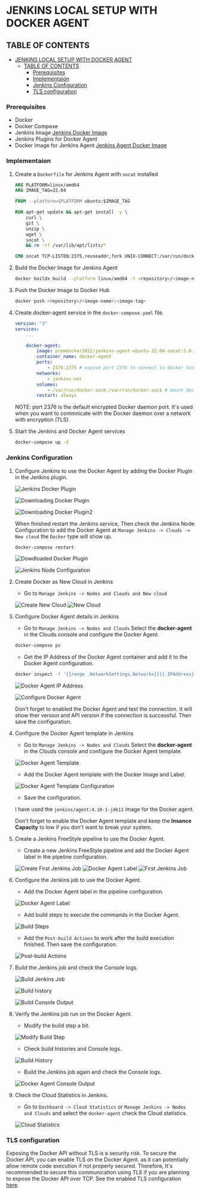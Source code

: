 # JENKINS LOCAL SETUP WITH DOCKER AGENT

## TABLE OF CONTENTS

- [JENKINS LOCAL SETUP WITH DOCKER AGENT](#jenkins-local-setup-with-docker-agent)
  - [TABLE OF CONTENTS](#table-of-contents)
    - [Prerequisites](#prerequisites)
    - [Implementaion](#implementaion)
    - [Jenkins Configuration](#jenkins-configuration)
    - [TLS configuration](#tls-configuration)

### Prerequisites

- Docker
- Docker Compose
- Jenkins Image [Jenkins Docker Image](https://hub.docker.com/r/jenkins/jenkins/tags)
- Jenkins Plugins for Docker Agent
- Docker Image for Jenkins Agent [Jenkins Agent Docker Image](https://hub.docker.com/r/jenkins/agent/tags)

### Implementaion

1. Create a `Dockerfile` for Jenkins Agent with `socat` installed

    ```Dockerfile
    ARG PLATFORM=linux/amd64
    ARG IMAGE_TAG=22.04

    FROM --platform=$PLATFORM ubuntu:$IMAGE_TAG

    RUN apt-get update && apt-get install -y \
        curl \
        git \
        unzip \
        wget \
        socat \
        && rm -rf /var/lib/apt/lists/*

    CMD socat TCP-LISTEN:2375,reuseaddr,fork UNIX-CONNECT:/var/run/docker.sock
    ```

2. Build the Docker Image for Jenkins Agent

    ```bash
    docker buildx build --platform linux/amd64 -t <repository>/<image-name>:<image-tag> .
    ```

3. Push the Docker Image to Docker Hub

    ```bash
    docker push <repository>/<image-name>:<image-tag>
    ```

4. Create docker-agent service in the `docker-compose.yaml` file.

    ```yaml
    version: "3"
    services:
        ...

        docker-agent:
            image: premdocker2022/jenkins-agent-ubuntu-22.04-socat:1.0.0
            container_name: docker-agent
            ports:
                - 2376:2375 # expose port 2376 to connect to docker host
            networks:
                - jenkins-net
            volumes:
                - /var/run/docker.sock:/var/run/docker.sock # mount docker socket to run docker commands
            restart: always
    ```

    NOTE: port 2376 is the default encrypted Docker daemon port. It's used when you want to commnicate with the Docker daemon over a network with encryption (TLS).

5. Start the Jenkins and Docker Agent services

    ```bash
    docker-compose up -d
    ```

### Jenkins Configuration

1. Configure Jenkins to use the Docker Agent by adding the Docker Plugin in the Jenkins plugin.

    ![Jenkins Docker Plugin](./images/plugin_docker.png)

    ![Downloading Docker Plugin](./images/download_docker.png)

    ![Downloading Docker Plugin2](./images/restart-jenkins-after-donwload.png)

    When finished restart the Jenkins service, Then check the Jenkins Node Configuration to add the Docker Agent at `Manage Jenkins -> Clouds -> New cloud` the `Docker` type will show up.

    ```bash
    docker-compose restart
    ```

    ![Dowdloaded Docker Plugin](./images/downloaded-docker-plugin.png)

    ![Jenkins Node Configuration](./images/node-cloud-docker.png)

2. Create Docker as New Cloud in Jenkins

    - Go to `Manage Jenkins -> Nodes and Clouds and New cloud`

    ![Create New Cloud](./images/create-docker-agent.png)
    ![New Cloud](./images/docker-agent.png)

3. Configure Docker Agent details in Jenkins

    - Go to `Manage Jenkins -> Nodes and Clouds` Select the **docker-agent** in the Clouds console and configure the Docker Agent.

    ```bash
    docker-compose ps
    ```

    - Get the IP Address of the Docker Agent container and add it to the Docker Agent configuration.

    ```bash
    docker inspect -f '{{range .NetworkSettings.Networks}}{{.IPAddress}}{{end}}' docker-agent
    ```

    ![Docker Agent IP Address](./images/docker-ipaddr.png)

    ![Configure Docker Agent](./images/configure-docker-cloud-details.png)

    Don't forget to enabled the Docker Agent and test the connection.
    It will show ther version and API version if the connection is successful. Then save the configuration.

4. Configure the Docker Agent template in Jenkins

    - Go to `Manage Jenkins -> Nodes and Clouds` Select the **docker-agent** in the Clouds console and configure the Docker Agent template.

    ![Docker Agent Template](./images/add-docker-agent-template.png)

    - Add the Docker Agent template with the Docker Image and Label.

    ![Docker Agent Template Configuration](./images/add-docker-agent-template-details.png)

    - Save the configuration.

    I have used the `jenkins/agent:4.10-1-jdk11` image for the Docker agent.

    Don't forget to enable the Docker Agent template and keep the **Insance Capacity** to low if you don't want to break your system.

5. Create a Jenkins FreeStyle pipeline to use the Docker Agent.

    - Create a new Jenkins FreeStyle pipeline and add the Docker Agent label in the pipeline configuration.

    ![Create First Jenkins Job](./images/create-jenkins-job.png)
    ![Docker Agent Label](./images/create-first-jenkins-job.png)
    ![First Jenkins Job](./images/first-jenkins-job.png)

6. Configure the Jenkins job to use the Docker Agent.

    - Add the Docker Agent label in the pipeline configuration.

    ![Docker Agent Label](./images/docker-agent-label.png)

    - Add build steps to execute the commands in the Docker Agent.

    ![Build Steps](./images/add-build-step.png)

    - Add the `Post-build Actions` to work after the build execution finished. Then save the configuration.

    ![Post-build Actions](./images/add-post-build-actions.png)

7. Build the Jenkins job and check the Console logs.

    ![Build Jenkins Job](./images/build-jenkins-job.png)

    ![Build history](./images/build-history.png)

    ![Build Console Output](./images/build-console.png)

8. Verify the Jenkins job run on the Docker Agent.

    - Modify the build step a bit.

    ![Modify Build Step](./images/modify-build-step.png)

    - Check build histories and Console logs.

    ![Build History](./images/build-histories.png)

    - Build the Jenkins job again and check the Console logs.

    ![Docker Agent Console Output](./images/verify-build-on-docker.png)

9. Check the Cloud Statistics in Jenkins.

    - Go to `Dashboard -> Cloud Statistics` or `Manage Jenkins -> Nodes and Clouds` and select the `docker-agent` check the Cloud statistics.

    ![Cloud Statistics](./images/cloud-stats.png)

### TLS configuration

Exposing the Docker API without TLS is a security risk. To secure the Docker API, you can enable TLS on the Docker Agent. as it can potentially allow remote code execution if not properly secured. Therefore, It's recommended to secure this communication using TLS if you are planning to expose the Docker API over TCP. See the enabled TLS configuration [here](./certificates.md).
